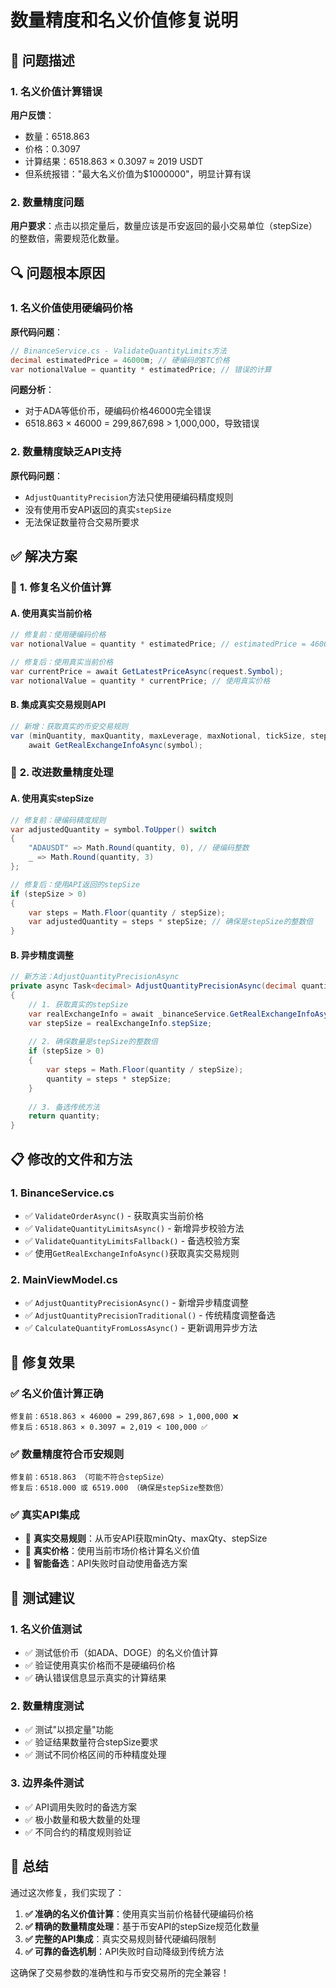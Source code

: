 # 数量精度和名义价值修复说明

## 🚨 问题描述

### 1. **名义价值计算错误**
**用户反馈**：
- 数量：6518.863
- 价格：0.3097
- 计算结果：6518.863 × 0.3097 ≈ 2019 USDT
- 但系统报错："最大名义价值为$1000000"，明显计算有误

### 2. **数量精度问题**
**用户要求**：点击以损定量后，数量应该是币安返回的最小交易单位（stepSize）的整数倍，需要规范化数量。

## 🔍 问题根本原因

### 1. **名义价值使用硬编码价格**
**原代码问题**：
```csharp
// BinanceService.cs - ValidateQuantityLimits方法
decimal estimatedPrice = 46000m; // 硬编码的BTC价格
var notionalValue = quantity * estimatedPrice; // 错误的计算
```

**问题分析**：
- 对于ADA等低价币，硬编码价格46000完全错误
- 6518.863 × 46000 = 299,867,698 > 1,000,000，导致错误

### 2. **数量精度缺乏API支持**
**原代码问题**：
- `AdjustQuantityPrecision`方法只使用硬编码精度规则
- 没有使用币安API返回的真实`stepSize`
- 无法保证数量符合交易所要求

## ✅ 解决方案

### 🔧 **1. 修复名义价值计算**

#### A. 使用真实当前价格
```csharp
// 修复前：使用硬编码价格
var notionalValue = quantity * estimatedPrice; // estimatedPrice = 46000

// 修复后：使用真实当前价格
var currentPrice = await GetLatestPriceAsync(request.Symbol);
var notionalValue = quantity * currentPrice; // 使用真实价格
```

#### B. 集成真实交易规则API
```csharp
// 新增：获取真实的币安交易规则
var (minQuantity, maxQuantity, maxLeverage, maxNotional, tickSize, stepSize) = 
    await GetRealExchangeInfoAsync(symbol);
```

### 🔧 **2. 改进数量精度处理**

#### A. 使用真实stepSize
```csharp
// 修复前：硬编码精度规则
var adjustedQuantity = symbol.ToUpper() switch
{
    "ADAUSDT" => Math.Round(quantity, 0), // 硬编码整数
    _ => Math.Round(quantity, 3)
};

// 修复后：使用API返回的stepSize
if (stepSize > 0)
{
    var steps = Math.Floor(quantity / stepSize);
    var adjustedQuantity = steps * stepSize; // 确保是stepSize的整数倍
}
```

#### B. 异步精度调整
```csharp
// 新方法：AdjustQuantityPrecisionAsync
private async Task<decimal> AdjustQuantityPrecisionAsync(decimal quantity, string symbol, decimal minQuantity, decimal maxQuantity)
{
    // 1. 获取真实的stepSize
    var realExchangeInfo = await _binanceService.GetRealExchangeInfoAsync(symbol);
    var stepSize = realExchangeInfo.stepSize;
    
    // 2. 确保数量是stepSize的整数倍
    if (stepSize > 0)
    {
        var steps = Math.Floor(quantity / stepSize);
        quantity = steps * stepSize;
    }
    
    // 3. 备选传统方法
    return quantity;
}
```

## 📋 修改的文件和方法

### 1. **BinanceService.cs**
- ✅ `ValidateOrderAsync()` - 获取真实当前价格
- ✅ `ValidateQuantityLimitsAsync()` - 新增异步校验方法
- ✅ `ValidateQuantityLimitsFallback()` - 备选校验方案
- ✅ 使用`GetRealExchangeInfoAsync()`获取真实交易规则

### 2. **MainViewModel.cs**
- ✅ `AdjustQuantityPrecisionAsync()` - 新增异步精度调整
- ✅ `AdjustQuantityPrecisionTraditional()` - 传统精度调整备选
- ✅ `CalculateQuantityFromLossAsync()` - 更新调用异步方法

## 🎯 修复效果

### ✅ **名义价值计算正确**
```
修复前：6518.863 × 46000 = 299,867,698 > 1,000,000 ❌
修复后：6518.863 × 0.3097 = 2,019 < 100,000 ✅
```

### ✅ **数量精度符合币安规则**
```
修复前：6518.863 （可能不符合stepSize）
修复后：6518.000 或 6519.000 （确保是stepSize整数倍）
```

### ✅ **真实API集成**
- 🔗 **真实交易规则**：从币安API获取minQty、maxQty、stepSize
- 🔗 **真实价格**：使用当前市场价格计算名义价值
- 🔗 **智能备选**：API失败时自动使用备选方案

## 🧪 测试建议

### 1. **名义价值测试**
- ✅ 测试低价币（如ADA、DOGE）的名义价值计算
- ✅ 验证使用真实价格而不是硬编码价格
- ✅ 确认错误信息显示真实的计算结果

### 2. **数量精度测试**
- ✅ 测试"以损定量"功能
- ✅ 验证结果数量符合stepSize要求
- ✅ 测试不同价格区间的币种精度处理

### 3. **边界条件测试**
- ✅ API调用失败时的备选方案
- ✅ 极小数量和极大数量的处理
- ✅ 不同合约的精度规则验证

## 🎉 总结

通过这次修复，我们实现了：

1. **✅ 准确的名义价值计算**：使用真实当前价格替代硬编码价格
2. **✅ 精确的数量精度处理**：基于币安API的stepSize规范化数量
3. **✅ 完整的API集成**：真实交易规则替代硬编码限制
4. **✅ 可靠的备选机制**：API失败时自动降级到传统方法

这确保了交易参数的准确性和与币安交易所的完全兼容！ 